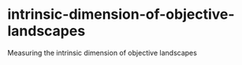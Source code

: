 # intrinsic-dimension-of-objective-landscapes
Measuring the intrinsic dimension of objective landscapes
